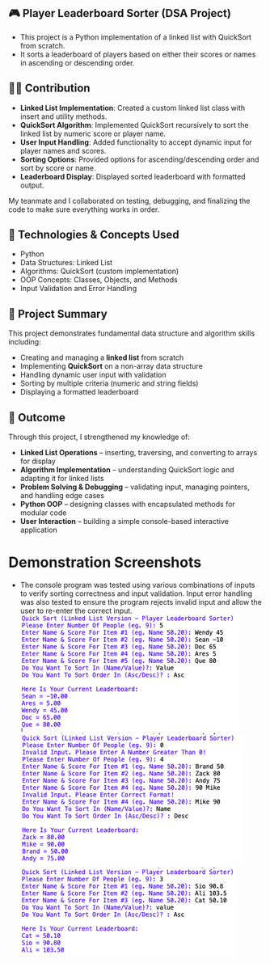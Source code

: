 ## 🎮 Player Leaderboard Sorter (DSA Project)
- This project is a Python implementation of a linked list with QuickSort from scratch.  
- It sorts a leaderboard of players based on either their scores or names in ascending or descending order.

## 👨‍💻 Contribution
- **Linked List Implementation**: Created a custom linked list class with insert and utility methods.
- **QuickSort Algorithm**: Implemented QuickSort recursively to sort the linked list by numeric score or player name.
- **User Input Handling**: Added functionality to accept dynamic input for player names and scores.
- **Sorting Options**: Provided options for ascending/descending order and sort by score or name.
- **Leaderboard Display**: Displayed sorted leaderboard with formatted output.

My teanmate and I collaborated on testing, debugging, and finalizing the code to make sure everything works in order.

## 🧰 Technologies & Concepts Used
- Python
- Data Structures: Linked List
- Algorithms: QuickSort (custom implementation)
- OOP Concepts: Classes, Objects, and Methods
- Input Validation and Error Handling

## 📜 Project Summary
This project demonstrates fundamental data structure and algorithm skills including:
- Creating and managing a **linked list** from scratch
- Implementing **QuickSort** on a non-array data structure
- Handling dynamic user input with validation
- Sorting by multiple criteria (numeric and string fields)
- Displaying a formatted leaderboard

## 🏁 Outcome
Through this project, I strengthened my knowledge of:
- **Linked List Operations** – inserting, traversing, and converting to arrays for display
- **Algorithm Implementation** – understanding QuickSort logic and adapting it for linked lists
- **Problem Solving & Debugging** – validating input, managing pointers, and handling edge cases
- **Python OOP** – designing classes with encapsulated methods for modular code
- **User Interaction** – building a simple console-based interactive application

# Demonstration Screenshots
- The console program was tested using various combinations of inputs to verify sorting correctness and input validation. Input error handling was also tested to ensure the program rejects invalid input and allow the user to re-enter the correct input.
![Validation 1](output1.png)
![Validation 2](output2.png)
![Validation 3](output3.png)
